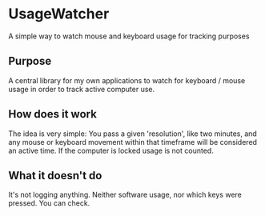 # UsageWatcher
A simple way to watch mouse and keyboard usage for tracking purposes

## Purpose
A central library for my own applications to watch for keyboard / mouse usage in order to track active computer use.

## How does it work
The idea is very simple: You pass a given 'resolution', like two minutes, and any mouse or keyboard movement within that timeframe will be considered an active time.
If the computer is locked usage is not counted.

## What it doesn't do
It's not logging anything. Neither software usage, nor which keys were pressed. You can check.
